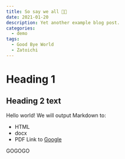 ```yaml
---
title: So say we all ✊🏻
date: 2021-01-20
description: Yet another example blog post.
categories:
  - demo
tags:
  - Good Bye World
  - Zatoichi
---
```


# Heading 1

## Heading 2 text

Hello world!
We will output Markdown to:

- HTML
- docx
- PDF
  Link to [Google](https://frenchvandal.cn/)

GOGOGO

